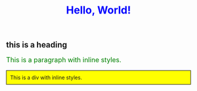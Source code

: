 <!DOCTYPE html>
<html lang="en">
<head>
    <meta charset="UTF-8">
    <meta name="viewport" content="width=device-width, initial-scale=1.0">
    <title>Inline CSS </title>
</head>
<body>
    <h1 style="color: blue; text-align: center;">Hello, World!</h1>
    <br>
    <h2>this is a heading</h2>
    <p style="font-size: 18px; color: green;">This is a paragraph with inline styles.</p>
    <div style="background-color: yellow; padding: 10px; border: 1px solid black;">
        This is a div with inline styles.
    </div>
</body>
</html>
